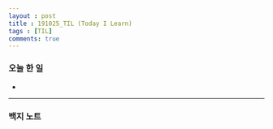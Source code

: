 ```yaml
---
layout : post
title : 191025_TIL (Today I Learn)
tags : [TIL]
comments: true
---
```

### 오늘 한 일
- 

---
### 백지 노트
